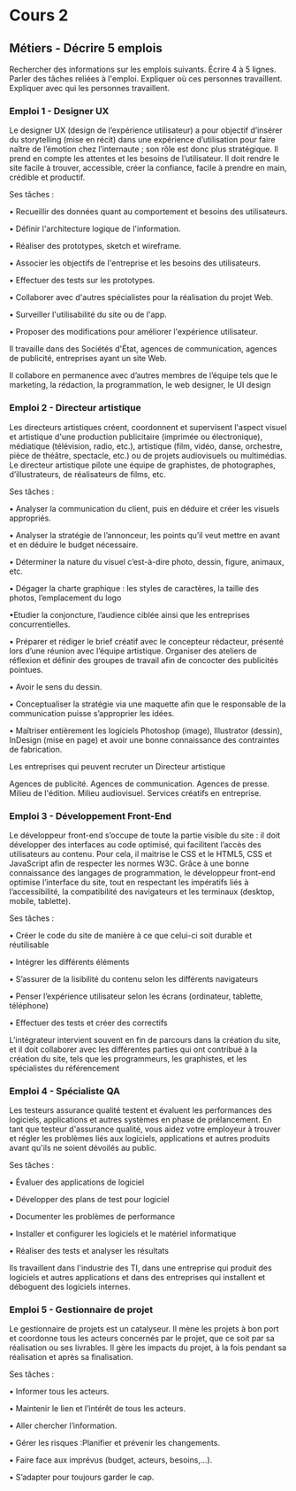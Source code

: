 # Cours 2
## Métiers - Décrire 5 emplois 
Rechercher des informations sur les emplois suivants. Écrire 4 à 5 lignes. Parler des tâches reliées à l'emploi. Expliquer où ces personnes travaillent. Expliquer avec qui les personnes travaillent. 

### Emploi 1 - Designer UX
Le designer UX (design de l’expérience utilisateur) a pour objectif d’insérer du storytelling (mise en récit) dans une expérience d’utilisation pour faire naître de l’émotion chez l’internaute ; son rôle est donc plus stratégique. Il prend en compte les attentes et les besoins de l’utilisateur. Il doit rendre le site facile à trouver, accessible, créer la confiance, facile à prendre en main, crédible et productif.

Ses tâches :

• Recueillir des données quant au comportement et besoins des utilisateurs.

• Définir l'architecture logique de l'information.

• Réaliser des prototypes, sketch et wireframe.

• Associer les objectifs de l'entreprise et les besoins des utilisateurs.

• Effectuer des tests sur les prototypes.

• Collaborer avec d'autres spécialistes pour la réalisation du projet Web.

• Surveiller l'utilisabilité du site ou de l'app.

• Proposer des modifications pour améliorer l'expérience utilisateur.


Il travaille dans des Sociétés d'État, agences de communication, agences de publicité, entreprises ayant un site Web.

Il collabore en permanence avec d’autres membres de l’équipe tels que le marketing, la rédaction, la programmation, le web designer, le UI design

### Emploi 2 - Directeur artistique
Les directeurs artistiques créent, coordonnent et supervisent l'aspect visuel et artistique d'une production publicitaire (imprimée ou électronique), médiatique (télévision, radio, etc.), artistique (film, vidéo, danse, orchestre, pièce de théâtre, spectacle, etc.) ou de projets audiovisuels ou multimédias.
Le directeur artistique pilote une équipe de graphistes, de photographes, d’illustrateurs, de réalisateurs de films, etc.

Ses tâches :

• Analyser la communication du client, puis en déduire et créer les visuels appropriés.

• Analyser la stratégie de l’annonceur, les points qu’il veut mettre en avant et en déduire le budget nécessaire.

• Déterminer la nature du visuel c’est-à-dire photo, dessin, figure, animaux, etc.

• Dégager la charte graphique : les styles de caractères, la taille des photos, l’emplacement du logo

•Etudier la conjoncture, l’audience ciblée ainsi que les entreprises concurrentielles.

• Préparer et rédiger le brief créatif avec le concepteur rédacteur, présenté lors d’une réunion avec l’équipe artistique.
Organiser des ateliers de réflexion et définir des groupes de travail afin de concocter des publicités pointues.

• Avoir le sens du dessin.

• Conceptualiser la stratégie via une maquette afin que le responsable de la communication puisse s’approprier les idées.

• Maîtriser entièrement les logiciels Photoshop (image), Illustrator (dessin), InDesign (mise en page) et avoir une bonne connaissance des contraintes de fabrication.

Les entreprises qui peuvent recruter un Directeur artistique

Agences de publicité.
Agences de communication.
Agences de presse.
Milieu de l'édition.
Milieu audiovisuel.
Services créatifs en entreprise.


### Emploi 3 - Développement Front-End


Le développeur front-end s’occupe de toute la partie visible du site : il doit développer des interfaces au code optimisé, qui facilitent l’accès des utilisateurs au contenu. Pour cela, il maitrise le CSS et le HTML5, CSS et JavaScript afin de respecter les normes W3C. Grâce à une bonne connaissance des langages de programmation, le développeur front-end optimise l’interface du site, tout en respectant les impératifs liés à l’accessibilité, la compatibilité des navigateurs et les terminaux (desktop, mobile, tablette).

Ses tâches :

• Créer le code du site de manière à ce que celui-ci soit durable et réutilisable

• Intégrer les différents éléments

• S’assurer de la lisibilité du contenu selon les différents navigateurs

• Penser l’expérience utilisateur selon les écrans (ordinateur, tablette, téléphone)

• Effectuer des tests et créer des correctifs

L’intégrateur intervient souvent en fin de parcours dans la création du site, et il doit collaborer avec les différentes parties qui ont contribué à la création du site, tels que les programmeurs, les graphistes, et les spécialistes du référencement

### Emploi 4 - Spécialiste QA
Les testeurs assurance qualité testent et évaluent les performances des logiciels, applications et autres systèmes en phase de prélancement. En tant que testeur d'assurance qualité, vous aidez votre employeur à trouver et régler les problèmes liés aux logiciels, applications et autres produits avant qu'ils ne soient dévoilés au public.

Ses tâches :

• Évaluer des applications de logiciel

• Développer des plans de test pour logiciel

• Documenter les problèmes de performance

• Installer et configurer les logiciels et le matériel informatique

• Réaliser des tests et analyser les résultats

Ils travaillent dans l'industrie des TI, dans une entreprise qui produit des logiciels et autres applications et dans des entreprises qui installent et déboguent des logiciels internes.

### Emploi 5 - Gestionnaire de projet
Le gestionnaire de projets est un catalyseur. Il mène les projets à bon port et coordonne tous les acteurs concernés par le projet, que ce soit par sa réalisation ou ses livrables. Il gère les impacts du projet, à la fois pendant sa réalisation et après sa finalisation. 

Ses tâches :

• Informer tous les acteurs.

• Maintenir le lien et l’intérêt de tous les acteurs.

• Aller chercher l’information.

• Gérer les risques :Planifier et prévenir les changements.

• Faire face aux imprévus (budget, acteurs, besoins,…).

• S’adapter pour toujours garder le cap.

